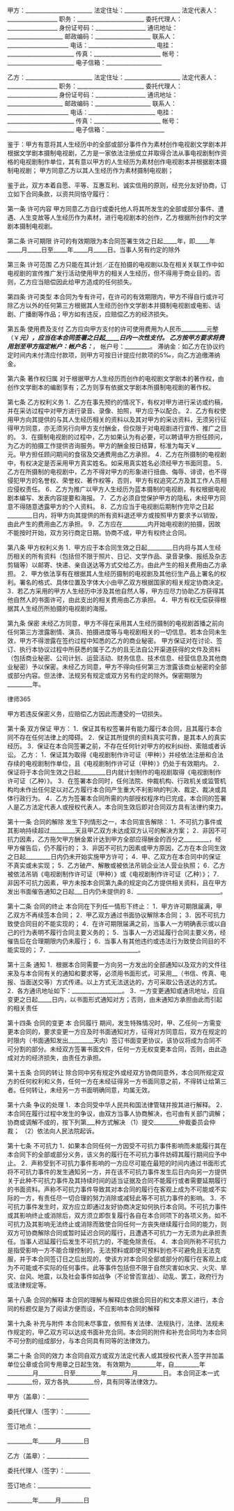 
 


甲方：________________________
法定住址：____________________
法定代表人：__________________
职务：________________________
委托代理人：__________________
身份证号码：__________________
通讯地址：____________________
邮政编码：____________________
联系人：______________________
电话：________________________
电挂：________________________
传真：________________________
帐号：________________________
电子信箱：____________________


乙方：________________________
法定住址：____________________
法定代表人：__________________
职务：________________________
委托代理人：__________________
身份证号码：__________________
通讯地址：____________________
邮政编码：____________________
联系人：______________________
电话：________________________
电挂：________________________
传真：________________________
帐号：________________________
电子信箱：_____________________


鉴于：甲方有意将其人生经历中的全部或部分事件作为素材创作电视剧文学剧本并根据文学剧本摄制电视剧，乙方是一家依法注册成立并取得合法从事电视剧制作资格的电视剧制作单位，其有意以甲方的人生经历为素材创作电视剧本并根据剧本摄制电视剧；
甲方同意乙方以其人生经历作为素材摄制电视剧；


鉴于此，双方本着自愿、平等、互惠互利、诚实信用的原则，经充分友好协商，订立如下合同条款，以资共同恪守履行：


第一条 许可内容
甲方同意乙方自行或委托他人将其所发生的全部或部分事件、遭遇、人生变故等人生经历作为素材，进行电视剧本的创作，乙方根据所创作的文学剧本摄制电视剧。


第二条 许可期限
许可的有效期限为本合同签署生效之日起_____年，即_____年_____月_____日至_____年_____月_____日。当事人另有约定的除外


第三条 许可范围
乙方只能在其计划／正在拍摄的电视剧以及在相关关联工作中如电视剧的宣传推广发行活动使用甲方的相关人生经历，但不得用于商业目的。否则，乙方应当赔偿因此给甲方造成的任何损失。


第四条 许可类型
本合同为专有许可，在许可的有效期限内，甲方不得自行或许可除乙方以外的任何第三方根据其人生经历创作文学剧本并摄制电视剧或电影、话剧、广播剧等作品；甲方如有违反，应赔偿乙方的经济损失。 


第五条 使用费及支付
乙方应向甲方支付的许可使用费用为人民币_________元整（￥_________元），应当在本合同签署之日起_____日内一次性支付。
乙方按甲方要求将费用划至甲方指定帐户：帐户名：_________， 帐户号：_________。
滞纳金：如乙方在协议约定时间内未付清应付款项，则甲方可按日计提应付款项的5‰，向乙方追缴滞纳金。


第六条 著作权归属
对于根据甲方人生经历而创作的电视剧文学剧本的著作权，由创作文学剧本的编剧享有；乙方则享有依据文学剧本所摄制电视剧的著作权。


第七条 乙方权利义务
1．乙方在事先预约的情况下，有权对甲方进行采访或约稿，并在采访过程中对甲方进行录音、录像、拍照，甲方应予以配合。
2．乙方有权使用甲方向其提供的与其人生经历相关的资料以及其对甲方的采访资料，无须另行征得甲方同意，亦无须另行向甲方支付酬金，但仅限于对电视剧进行宣传、推广之目的。
3．在摄制电视剧的过程中，乙方如果认为有必要，可以聘请甲方担任顾问，为乙方的拍摄工作提供咨询服务。甲方的酬金按日结算，标准为每天￥_________元。甲方担任顾问期间的食宿及交通费用由乙方承担。
4．乙方在所摄制的电视剧中，有权决定是否采用甲方真实姓名。如采用真实姓名必须经甲方书面同意。
5．乙方在所摄制的电视剧中，乙方不得对甲方的形象进行扭曲、侮辱、诽谤，也不得侵犯甲方的名誉权、荣誉权、著作权等，否则，甲方有权追究乙方及其工作人员相应侵权责任。
6．乙方为推广以甲方人生经历为蓝本摄制的电视剧，有权根据电视剧本编写、发表内容提要和海报。
7．乙方必须自觉保护甲方的隐私，未经甲方同意不得随意透露甲方的个人资料。
8．乙方应当于电视剧后期制作完毕之日起_________日内，将甲方向其提供的所有资料退还甲方或按照甲方要求予以销毁，由此产生的费用由乙方承担。
9．乙方应在_________内开始电视剧的拍摄，因故不能按时开始，双方另行商定日期。协商不成，甲方有权终止合同。


第八条 甲方权利义务
1．甲方应于本合同生效之日起_________日内将与其人生经历相关的所有资料（包括但不限于照片、日记、文学作品、录音录像、报纸及杂志剪辑等）以邮寄、快递、亲自送达等方式交给乙方。由此产生的相关费用由乙方承担。
2．甲方依法享有在根据其人生经历摄制的电视剧及其他衍生产品上署名的权利。署名的格式、具体位置及字体大小由甲乙双方根据国家的相关规定协商决定。
3．若乙方采用的甲方人生经历中涉及其他自然人等，甲方应尽力协助乙方获得其他自然人的书面许可，由此支出的相关费用由乙方承担。
4．甲方有权无偿获得根据其人生经历所拍摄的电视剧的海报。


第九条 保密
未经乙方同意，甲方不得在采用其人生经历摄制的电视剧首播之前向任何第三方泄露剧情、演员、拍摄进度等与电视剧相关的一切信息。若本合同未生效，甲方不得泄露在签约过程中知悉的乙方的商业秘密。
甲方保证对在讨论、签订、执行本协议过程中所获悉的属于乙方的且无法自公开渠道获得的文件及资料（包括商业秘密、公司计划、运营活动、财务信息、技术信息、经营信息及其他商业秘密）予以保密。未经乙方同意，甲方不得向任何第三方泄露该商业秘密的全部或部分内容。但法律、法规另有规定或双方另有约定的除外。保密期限为_________年。




 
律师365






甲方若违反保密义务，应赔偿乙方因此而遭受的一切损失。




第十条 双方保证
甲方：
1．保证其有权签署并有能力履行本合同，且其履行本合同不存在任何法律上的障碍。
2．保证其所提供的资料真实可靠，是其本人的真实经历。
3．保证在本合同签署之前，不存在任何针对甲方的权利纠纷、索赔或者诉讼。
乙方：
1．保证其为取得《电视剧制作许可证（甲种）》并经依法注册和合法存续的电视剧制作单位，且《电视剧制作许可证（甲种）》仍处于有效期内。
2．保证将于本合同生效之日起_________日内就计划制作的电视剧取得《电视剧制作许可证（乙种）》。
3．在签署本合同时，任何法院、仲裁机构、行政机关或监管机构均未作出任何足以对乙方履行本合同产生重大不利影响的判决、裁定、裁决或具体行政行为。
4．乙方为签署本合同所需的内部授权程序均已完成，本合同的签署人是乙方法定代表人或授权代表人。本合同生效后即对合同双方具有法律约束力。


第十一条 合同的解除
发生下列情形之一，本合同宣告解除：
1．不可抗力事件或其影响持续超过_________天且甲乙双方未达成双方认可的解决方案；
2．非因不可抗力因素，乙方拖欠甲方酬金累计达到甲方全部应得酬金的百分之_________，经甲方催告后，仍不履行的；
3．非因不可抗力因素或甲方原因，乙方在本合同生效之日起_________日内仍未开始实施甲方许可；
4．甲、乙双方在本合同中的保证不真实或未实现；
5．乙方破产、解散或被依法吊销企业法人营业执照；
6．乙方被依法吊销《电视剧制作许可证（甲种）》或《电视剧制作许可证（乙种）》；
7．非因不可抗力因素，甲方未按本合同第九条的规定向乙方提供相关资料，且在甲方发出书面催告通知之日起___日内仍未提供的
8．______________________________。


第十二条 合同的终止
本合同在下列任一情形下终止：
1．甲方许可期限届满，甲乙双方不再续签本合同；
2．甲乙双方通过书面协议解除本合同；
3．因不可抗力致使合同目的不能实现的；
4．在许可期限届满之前，当事人一方明确表示或以自己的行为表明不履行合同主要义务的；
5．当事人一方迟延履行合同主要义务，经催告后在合理期限内仍未履行；
6．当事人有其他违约或违法行为致使合同目的不能实现的；
7．________________________________。


第十三条 通知
1．根据本合同需要一方向另一方发出的全部通知以及双方的文件往来及与本合同有关的通知和要求等，必须用书面形式，可采用__（书信、传真、电报、当面送交等）方式传递。以上方式无法送达的，方可采取公告送达的方式。
2．各方通讯地址如下：__________________。
3．一方变更通知或通讯地址，应自变更之日起_____日内，以书面形式通知对方；否则，由未通知方承担由此而引起的相关责任


第十四条 合同的变更
本
合同履行
期间，发生特殊情况时，甲、乙任何一方需变更本合同的，要求变更一方应及时书面通知对方，征得对方同意后，双方在规定的时限内（书面通知发出_________天内）签订书面变更协议，该协议将成为合同不可分割的部分。未经双方签署书面文件，任何一方无权变更本合同，否则，由此造成对方的经济损失，由责任方承担。


第十五条 合同的转让
除合同中另有规定外或经双方协商同意外，本合同所规定双方的任何权利和义务，任何一方在未经征得另一方书面同意之前，不得转让给第三者。任何转让，未经另一方书面明确同意，均属无效。


第十六条 争议的处理
1．本合同受中华人民共和国法律管辖并按其进行解释。
2．本合同在履行过程中发生的争议，由双方当事人协商解决，也可由有关部门调解；协商或调解不成的，按下列第___种方式解决
（1）提交_________仲裁委员会仲裁；
（2）依法向人民法院起诉。


第十七条 不可抗力
1．如果本合同任何一方因受不可抗力事件影响而未能履行其在本合同下的全部或部分义务，该义务的履行在不可抗力事件妨碍其履行期间应予中止。
2．声称受到不可抗力事件影响的一方应尽可能在最短的时间内通过书面形式将不可抗力事件的发生通知另一方，并在该不可抗力事件发生后日内向另一方提供关于此种不可抗力事件及其持续时间的适当证据及合同不能履行或者需要延期履行的书面资料。声称不可抗力事件导致其对本合同的履行在客观上成为不可能或不实际的一方，有责任尽一切合理的努力消除或减轻此等不可抗力事件的影响。
3．不可抗力事件发生时，双方应立即通过友好协商决定如何执行本合同。不可抗力事件或其影响终止或消除后，双方须立即恢复履行各自在本合同项下的各项义务。如不可抗力及其影响无法终止或消除而致使合同任何一方丧失继续履行合同的能力，则双方可协商解除合同或暂时延迟合同的履行，且遭遇不可抗力一方无须为此承担责任。当事人迟延履行后发生不可抗力的，不能免除责任。
4．本合同所称不可抗力是指受影响一方不能合理控制的，无法预料或即使可预料到也不可避免且无法克服，并于本合同签订日之后出现的，使该方对本合同全部或部分的履行在客观上成为不可能或不实际的任何事件。此等事件包括但不限于自然灾害如水灾、火灾、旱灾、台风、地震，以及社会事件如战争（不论曾否宣战）、动乱、罢工，政府行为或法律规定等。


第十八条 合同的解释
本合同的理解与解释应依据合同目的和文本原义进行，本合同的标题仅是为了阅读方便而设，不应影响本合同的解释


第十九条 补充与附件
本合同未尽事宜，依照有关法律、法规执行，法律、法规未作规定的，甲乙双方可以达成书面补充合同。本合同的附件和补充合同均为本合同不可分割的组成部分，与本合同具有同等的法律效力。


第二十条 合同的效力
本合同自双方或双方法定代表人或其授权代表人签字并加盖单位公章或合同专用章之日起生效。
有效期为_________年，自_________年_________月_________日至_________年_________月_________日。
本合同正本一式_________份，双方各执_________份，具有同等法律效力。


 



 甲方（盖章）：_______________
 
委托代理人（签字）：_________
 
签订地点：___________________
 
_________年______月________日
 


 

  乙方（盖章）：_______________
  
委托代理人（签字）：_________
  
签订地点：___________________
  
_________年______月________日
  

 
  

 
  
 
   
 
   
 
    


    
 

    


    


    
 
 
   
 
  
 
 


